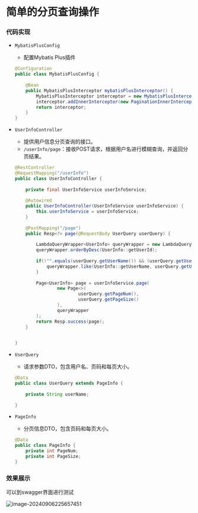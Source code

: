 # 简单的分页查询操作
### 代码实现
- `MybatisPlusConfig`
  - 配置Mybatis Plus插件

  ```java
  @Configuration
  public class MybatisPlusConfig {
      
      @Bean
      public MybatisPlusInterceptor mybatisPlusInterceptor() {
          MybatisPlusInterceptor interceptor = new MybatisPlusInterceptor();
          interceptor.addInnerInterceptor(new PaginationInnerInterceptor(DbType.MYSQL));
          return interceptor;
      }
  }
  ```
  
- `UserInfoController`
  - 提供用户信息分页查询的接口。
  - `/userInfo/page`：接收POST请求，根据用户名进行模糊查询，并返回分页结果。

  ```java
  @RestController
  @RequestMapping("/userInfo")
  public class UserInfoController {
      
      private final UserInfoService userInfoService;
      
      @Autowired
      public UserInfoController(UserInfoService userInfoService) {
          this.userInfoService = userInfoService;
      }
      
      @PostMapping("/page")
      public Resp<?> page(@RequestBody UserQuery userQuery) {
          
          LambdaQueryWrapper<UserInfo> queryWrapper = new LambdaQueryWrapper<>();
          queryWrapper.orderByDesc(UserInfo::getUserId);
          
          if(!"".equals(userQuery.getUserName()) && (userQuery.getUserName() != null)){
              queryWrapper.like(UserInfo::getUserName, userQuery.getUserName());
          }
          
          Page<UserInfo> page = userInfoService.page(
                  new Page<>(
                          userQuery.getPageNum(),
                          userQuery.getPageSize()
                  ),
                  queryWrapper
          );
          return Resp.success(page);
      }
      
  
  }
  ```
  
- `UserQuery`
  - 请求参数DTO，包含用户名、页码和每页大小。

  ```java
  @Data
  public class UserQuery extends PageInfo {
      
      private String userName;
      
  }
  ```
  
- `PageInfo`
  
  - 分页信息DTO，包含页码和每页大小。
  
  ```java
  @Data
  public class PageInfo {
      private int PageNum;
      private int PageSize;
  }
  ```

### 效果展示

可以到swagger界面进行测试

![image-20240906225657451](https://gitee.com/zzy2401/picbed/raw/master/images/image-20240906225657451.png)
